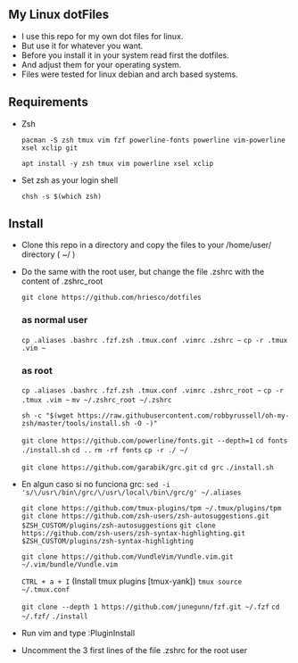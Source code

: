 ## My Linux dotFiles

* I use this repo for my own dot files for linux.
* But use it for whatever you want.
* Before you install it in your system read first the dotfiles.
* And adjust them for your operating system.
* Files were tested for linux debian and arch based systems.

## Requirements

* Zsh 

  `pacman -S zsh tmux vim fzf powerline-fonts powerline vim-powerline xsel xclip git`
  
  `apt install -y zsh tmux vim powerline xsel xclip`
  
* Set zsh as your login shell
 
  `chsh -s $(which zsh)`

## Install

* Clone this repo in a directory and copy the files to your /home/user/ directory ( ~/ )
* Do the same with the root user, but change the file .zshrc with the content of .zshrc_root
			
	`git clone https://github.com/hriesco/dotfiles`
	
	### as normal user
	`cp .aliases .bashrc .fzf.zsh .tmux.conf .vimrc .zshrc ~`
	`cp -r .tmux .vim ~`
	
	### as root
	`cp .aliases .bashrc .fzf.zsh .tmux.conf .vimrc .zshrc_root ~`
	`cp -r .tmux .vim ~`
	`mv ~/.zshrc_root ~/.zshrc`
	
	`sh -c "$(wget https://raw.githubusercontent.com/robbyrussell/oh-my-zsh/master/tools/install.sh -O -)"`

	`git clone https://github.com/powerline/fonts.git --depth=1`
	`cd fonts`
	`./install.sh`
	`cd ..`
	`rm -rf fonts`
	`cp -r ./ ~/`

	`git clone https://github.com/garabik/grc.git`
	`cd grc`
	`./install.sh`
- En algun caso si no funciona grc: `sed -i 's/\/usr\/bin\/grc/\/usr\/local\/bin\/grc/g' ~/.aliases`

	`git clone https://github.com/tmux-plugins/tpm ~/.tmux/plugins/tpm`
	`git clone https://github.com/zsh-users/zsh-autosuggestions.git $ZSH_CUSTOM/plugins/zsh-autosuggestions`
	`git clone https://github.com/zsh-users/zsh-syntax-highlighting.git $ZSH_CUSTOM/plugins/zsh-syntax-highlighting`

	`git clone https://github.com/VundleVim/Vundle.vim.git ~/.vim/bundle/Vundle.vim`

	`CTRL + a + I`  (Install tmux plugins [tmux-yank])
	`tmux source ~/.tmux.conf`
	
	`git clone --depth 1 https://github.com/junegunn/fzf.git ~/.fzf`
	`cd ~/.fzf/`
	`./install`
	
- Run vim and type :PluginInstall
- Uncomment the 3 first lines of the file .zshrc for the root user
